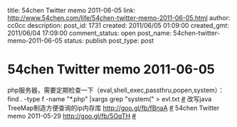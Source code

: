 title: 54chen Twitter memo 2011-06-05 
link: http://www.54chen.com/life/54chen-twitter-memo-2011-06-05.html
author: cc0cc
description: 
post_id: 1731
created: 2011/06/05 01:09:00
created_gmt: 2011/06/04 17:09:00
comment_status: open
post_name: 54chen-twitter-memo-2011-06-05
status: publish
post_type: post

# 54chen Twitter memo 2011-06-05 

php服务器，需要定期检查一下（eval,shell_exec,passthru,popen,system）：find . -type f -name "*.php" |xargs grep "system(" > evl.txt [#](http://twitter.com/54chen/statuses/75895508962516993) 改写java TreeMap制造方便查询的ip内存库 <http://goo.gl/fb/fBnaA> [#](http://twitter.com/54chen/statuses/75018893382533120) 54chen Twitter memo 2011-05-29 <http://goo.gl/fb/5OqTH> [#](http://twitter.com/54chen/statuses/74651794780860416)